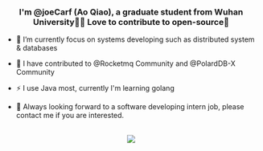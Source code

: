 ### <div align="center">I'm @joeCarf (Ao Qiao), a graduate student from Wuhan University👨‍💻 Love to contribute to open-source🚀</div>  
  

- 🔭 I’m currently focus on systems developing such as distributed system & databases  
  

- 🌱 I have contributed to @Rocketmq Community and  @PolardDB-X Community  
  

- ⚡ I use Java most, currently I'm learning golang  
  

- 🤩 Always looking forward to a software developing intern job, please contact me if you are interested.  
  

<br/>  

<div align="center"><img src="https://github-readme-stats.vercel.app/api?username=joeCarf&show_icons=true&count_private=true&hide_border=true" align="center" /></div>  

<br/>  
